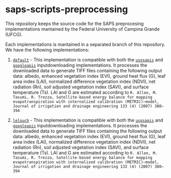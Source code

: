 # saps-scripts-preprocessing

This repository keeps the source code for the SAPS preprocesing implementations mantained by the Federal University of Campina Grande (UFCG).

Each implementations is mantained in a separated branch of this repository. We have the following implementations:

1. [`default`](https://github.com/ufcg-lsd/saps-scripts-preprocessing/tree/default) - This implementation is compatible with both the [`usgsapis`](https://github.com/ufcg-lsd/saps-scripts-inputdownload/tree/googleapis) and [`googleapis`](https://github.com/ufcg-lsd/saps-scripts-inputdownload/tree/googleapis) inputdownloading implementations. It processes the downloaded data to generate TIFF files containing the following output data: albedo, enhanced vegetation index (EVI), ground heat flux (G), leaf area index (LAI), normalized difference vegetation index (NDVI), net radiation (Rn), soil adjusted vegetation index (SAVI), and surface temperature (Ts). LAI and G are estimated according to `R. Allen, M. Tasumi, R. Trezza, Satellite-based energy balance for mapping evapotranspiration with internalized calibration (METRIC)–model, Journal of irrigation and drainage engineering 133 (4) (2007) 380–394`

1. [`lelouch`](https://github.com/ufcg-lsd/saps-scripts-preprocessing/tree/lelouch) - This implementation is compatible with both the [`usgsapis`](https://github.com/ufcg-lsd/saps-scripts-inputdownload/tree/googleapis) and [`googleapis`](https://github.com/ufcg-lsd/saps-scripts-inputdownload/tree/googleapis) inputdownloading implementations. It processes the downloaded data to generate TIFF files containing the following output data: albedo, enhanced vegetation index (EVI), ground heat flux (G), leaf area index (LAI), normalized difference vegetation index (NDVI), net radiation (Rn), soil adjusted vegetation index (SAVI), and surface temperature (Ts). LAI and G are estimated according to `R. Allen, M. Tasumi, R. Trezza, Satellite-based energy balance for mapping evapotranspiration with internalized calibration (METRIC)–model, Journal of irrigation and drainage engineering 133 (4) (2007) 380–394`

